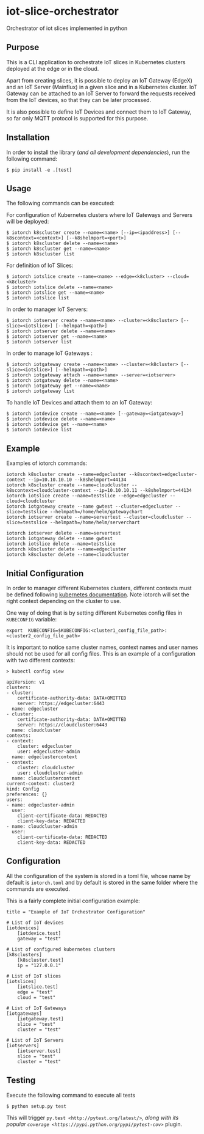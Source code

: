 # iot-slice-orchestrator
Orchestrator of iot slices implemented in python

Purpose
-------

This is a CLI application to orchestrate IoT slices in Kubernetes clusters deployed at the edge or in the cloud.

Apart from creating slices, it is possible to deploy an IoT Gateway (EdgeX) and an IoT Server (Mainflux) in a given slice and in a Kubernetes cluster. IoT Gateway can be attached to an IoT Server to forward the requests received from the IoT devices, so that they can be later processed.

It is also possible to define IoT Devices and connect them to IoT Gateway, so far only MQTT protocol is supported for this purpose.


Installation
------------

In order to install the library (*and all development dependencies*), run the following command:

    $ pip install -e .[test]

Usage
-----

The following commands can be executed:

For configuration of Kubernetes clusters where IoT Gateways and Servers will be deployed:

    $ iotorch k8scluster create --name=<name> [--ip=<ipaddress>] [--k8scontext=<context>] [--k8shelmport=<port>]
    $ iotorch k8scluster delete --name=<name>
    $ iotorch k8scluster get --name=<name>
    $ iotorch k8scluster list

For definition of IoT Slices:

    $ iotorch iotslice create --name=<name> --edge=<k8cluster> --cloud=<k8cluster>
    $ iotorch iotslice delete --name=<name>
    $ iotorch iotslice get --name=<name>
    $ iotorch iotslice list

In order to manager IoT Servers:

    $ iotorch iotserver create --name=<name> --cluster=<k8scluster> [--slice=<iotslice>] [--helmpath=<path>]
    $ iotorch iotserver delete --name=<name>
    $ iotorch iotserver get --name=<name>
    $ iotorch iotserver list

In order to manage IoT Gateways :

    $ iotorch iotgateway create --name=<name> --cluster=<k8cluster> [--slice=<iotslice>] [--helmpath=<path>]
    $ iotorch iotgateway attach --name=<name> --server=<iotserver>
    $ iotorch iotgateway delete --name=<name>
    $ iotorch iotgateway get --name=<name>
    $ iotorch iotgateway list

To handle IoT Devices and attach them to an IoT Gateway:

    $ iotorch iotdevice create --name=<name> [--gateway=<iotgateway>]
    $ iotorch iotdevice delete --name=<name>
    $ iotorch iotdevice get --name=<name>
    $ iotorch iotdevice list

Example
-------
Examples of iotorch commands:

    iotorch k8scluster create --name=edgecluster --k8scontext=edgecluster-context --ip=10.10.10.10 --k8shelmport=44134
    iotorch k8scluster create --name=cloudcluster --k8scontext=cloudcluster-context --ip=10.10.10.11 --k8shelmport=44134
    iotorch iotslice create --name=testslice --edge=edgecluster --cloud=cloudcluster
    iotorch iotgateway create --name gwtest --cluster=edgecluster --slice=testslice --helmpath=/home/helm/gatewaychart
    iotorch iotserver create --name=servertest --cluster=cloudcluster --slice=testslice --helmpath=/home/helm/serverchart
    
    iotorch iotserver delete --name=servertest
    iotorch iotgateway delete --name gwtest
    iotorch iotslice delete --name=testslice
    iotorch k8scluster delete --name=edgecluster
    iotorch k8scluster delete --name=cloudcluster

Initial Configuration
---------------------
In order to manager different Kubernetes clusters, different contexts must be defined following [kubernetes documentation](https://kubernetes.io/docs/tasks/access-application-cluster/configure-access-multiple-clusters/). Note iotorch will set the right context depending on the cluster to use.

One way of doing that is by setting different Kubernetes config files in ``KUBECONFIG`` variable:

    export  KUBECONFIG=$KUBECONFIG:<cluster1_config_file_path>:<cluster2_config_file_path>

It is important to notice same cluster names, context names and user names should not be used for all config files. This is an example of a configuration with two different contexts:

    > kubectl config view
    
    apiVersion: v1
    clusters:
    - cluster:
        certificate-authority-data: DATA+OMITTED
        server: https://edgecluster:6443
      name: edgecluster
    - cluster:
        certificate-authority-data: DATA+OMITTED
        server: https://cloudcluster:6443
      name: cloudcluster
    contexts:
    - context:
        cluster: edgecluster
        user: edgecluster-admin
      name: edgeclustercontext
    - context:
        cluster: cloudcluster
        user: cloudcluster-admin
      name: cloudclustercontext
    current-context: cluster2
    kind: Config
    preferences: {}
    users:
    - name: edgecluster-admin
      user:
        client-certificate-data: REDACTED
        client-key-data: REDACTED
    - name: cloudcluster-admin
      user:
        client-certificate-data: REDACTED
        client-key-data: REDACTED

Configuration
-------------
All the configuration of the system is stored in a toml file, whose name by default is ``iotorch.toml`` and by default is stored in the same folder where the commands are executed.

This is a fairly complete initial configuration example:

    title = "Example of IoT Orchestrator Configuration"
    
    # List of IoT devices
    [iotdevices]
        [iotdevice.test]
        gateway = "test"
    
    # List of configured kubernetes clusters
    [k8sclusters]
        [k8scluster.test]
        ip = "127.0.0.1"
   
    # List of IoT slices
    [iotslices]
        [iotslice.test]
        edge = "test"
        cloud = "test"
    
    # List of IoT Gateways
    [iotgateways]
        [iotgateway.test]
        slice = "test"
        cluster = "test"
    
    # List of IoT Servers
    [iotservers]
        [iotserver.test]
        slice = "test"
        cluster = "test"
        
Testing
-------
Execute the following command to execute all tests

    $ python setup.py test

This will trigger `py.test <http://pytest.org/latest/>`_, along with its popular
`coverage <https://pypi.python.org/pypi/pytest-cov>`_ plugin.
